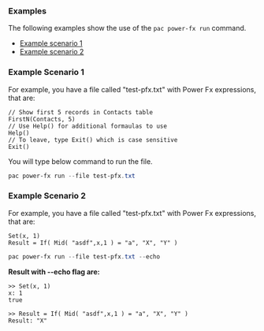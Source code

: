 ### Examples

The following examples show the use of the `pac power-fx run` command.

- [Example scenario 1](#example-scenario-1)
- [Example scenario 2](#example-scenario-2)

<!-- Replace these placeholder examples with real examples -->
### Example Scenario 1

For example, you have a file called "test-pfx.txt" with Power Fx expressions, that are:

```text
// Show first 5 records in Contacts table
FirstN(Contacts, 5)
// Use Help() for additional formaulas to use
Help()
// To leave, type Exit() which is case sensitive
Exit()
```

You will type below command to run the file.

```powershell
pac power-fx run --file test-pfx.txt
```

### Example Scenario 2

For example, you have a file called "test-pfx.txt" with Power Fx expressions, that are:

```text
Set(x, 1)
Result = If( Mid( "asdf",x,1 ) = "a", "X", "Y" )
```

```powershell
pac power-fx run --file test-pfx.txt --echo
```

**Result with --echo flag are:**

```text
>> Set(x, 1)
x: 1
true

>> Result = If( Mid( "asdf",x,1 ) = "a", "X", "Y" )
Result: "X"
```